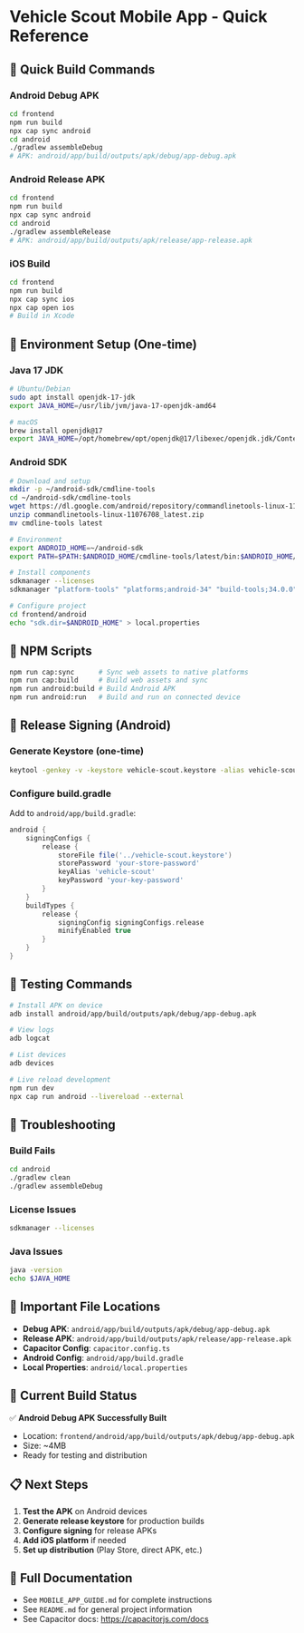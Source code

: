 # Vehicle Scout Mobile App - Quick Reference

## 🚀 Quick Build Commands

### Android Debug APK
```bash
cd frontend
npm run build
npx cap sync android
cd android
./gradlew assembleDebug
# APK: android/app/build/outputs/apk/debug/app-debug.apk
```

### Android Release APK
```bash
cd frontend
npm run build
npx cap sync android
cd android
./gradlew assembleRelease
# APK: android/app/build/outputs/apk/release/app-release.apk
```

### iOS Build
```bash
cd frontend
npm run build
npx cap sync ios
npx cap open ios
# Build in Xcode
```

## 🔧 Environment Setup (One-time)

### Java 17 JDK
```bash
# Ubuntu/Debian
sudo apt install openjdk-17-jdk
export JAVA_HOME=/usr/lib/jvm/java-17-openjdk-amd64

# macOS
brew install openjdk@17
export JAVA_HOME=/opt/homebrew/opt/openjdk@17/libexec/openjdk.jdk/Contents/Home
```

### Android SDK
```bash
# Download and setup
mkdir -p ~/android-sdk/cmdline-tools
cd ~/android-sdk/cmdline-tools
wget https://dl.google.com/android/repository/commandlinetools-linux-11076708_latest.zip
unzip commandlinetools-linux-11076708_latest.zip
mv cmdline-tools latest

# Environment
export ANDROID_HOME=~/android-sdk
export PATH=$PATH:$ANDROID_HOME/cmdline-tools/latest/bin:$ANDROID_HOME/platform-tools

# Install components
sdkmanager --licenses
sdkmanager "platform-tools" "platforms;android-34" "build-tools;34.0.0"

# Configure project
cd frontend/android
echo "sdk.dir=$ANDROID_HOME" > local.properties
```

## 📱 NPM Scripts

```bash
npm run cap:sync      # Sync web assets to native platforms
npm run cap:build     # Build web assets and sync
npm run android:build # Build Android APK
npm run android:run   # Build and run on connected device
```

## 🔐 Release Signing (Android)

### Generate Keystore (one-time)
```bash
keytool -genkey -v -keystore vehicle-scout.keystore -alias vehicle-scout -keyalg RSA -keysize 2048 -validity 10000
```

### Configure build.gradle
Add to `android/app/build.gradle`:
```gradle
android {
    signingConfigs {
        release {
            storeFile file('../vehicle-scout.keystore')
            storePassword 'your-store-password'
            keyAlias 'vehicle-scout'
            keyPassword 'your-key-password'
        }
    }
    buildTypes {
        release {
            signingConfig signingConfigs.release
            minifyEnabled true
        }
    }
}
```

## 🧪 Testing Commands

```bash
# Install APK on device
adb install android/app/build/outputs/apk/debug/app-debug.apk

# View logs
adb logcat

# List devices
adb devices

# Live reload development
npm run dev
npx cap run android --livereload --external
```

## 🚨 Troubleshooting

### Build Fails
```bash
cd android
./gradlew clean
./gradlew assembleDebug
```

### License Issues
```bash
sdkmanager --licenses
```

### Java Issues
```bash
java -version
echo $JAVA_HOME
```

## 📂 Important File Locations

- **Debug APK**: `android/app/build/outputs/apk/debug/app-debug.apk`
- **Release APK**: `android/app/build/outputs/apk/release/app-release.apk`
- **Capacitor Config**: `capacitor.config.ts`
- **Android Config**: `android/app/build.gradle`
- **Local Properties**: `android/local.properties`

## 🎯 Current Build Status

✅ **Android Debug APK Successfully Built**
- Location: `frontend/android/app/build/outputs/apk/debug/app-debug.apk`
- Size: ~4MB
- Ready for testing and distribution

## 📋 Next Steps

1. **Test the APK** on Android devices
2. **Generate release keystore** for production builds
3. **Configure signing** for release APKs
4. **Add iOS platform** if needed
5. **Set up distribution** (Play Store, direct APK, etc.)

## 🔗 Full Documentation

- See `MOBILE_APP_GUIDE.md` for complete instructions
- See `README.md` for general project information
- See Capacitor docs: https://capacitorjs.com/docs
